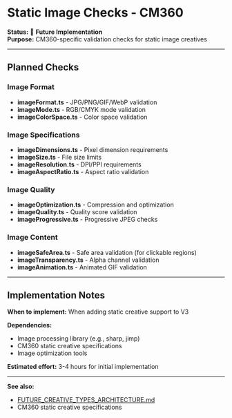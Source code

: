 # Static Image Checks - CM360

**Status:** 🔮 **Future Implementation**  
**Purpose:** CM360-specific validation checks for static image creatives

---

## Planned Checks

### Image Format
- **imageFormat.ts** - JPG/PNG/GIF/WebP validation
- **imageMode.ts** - RGB/CMYK mode validation
- **imageColorSpace.ts** - Color space validation

### Image Specifications
- **imageDimensions.ts** - Pixel dimension requirements
- **imageSize.ts** - File size limits
- **imageResolution.ts** - DPI/PPI requirements
- **imageAspectRatio.ts** - Aspect ratio validation

### Image Quality
- **imageOptimization.ts** - Compression and optimization
- **imageQuality.ts** - Quality score validation
- **imageProgressive.ts** - Progressive JPEG checks

### Image Content
- **imageSafeArea.ts** - Safe area validation (for clickable regions)
- **imageTransparency.ts** - Alpha channel validation
- **imageAnimation.ts** - Animated GIF validation

---

## Implementation Notes

**When to implement:** When adding static creative support to V3

**Dependencies:**
- Image processing library (e.g., sharp, jimp)
- CM360 static creative specifications
- Image optimization tools

**Estimated effort:** 3-4 hours for initial implementation

---

**See also:**
- [FUTURE_CREATIVE_TYPES_ARCHITECTURE.md](../../../../../docs/FUTURE_CREATIVE_TYPES_ARCHITECTURE.md)
- CM360 static creative specifications
